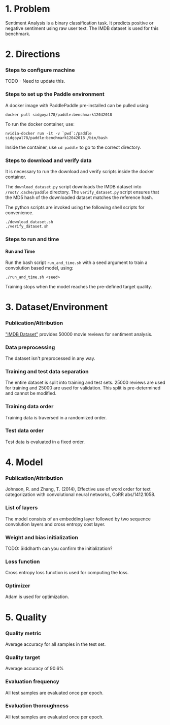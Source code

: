 # 1. Problem 
Sentiment Analysis is a binary classification task. It predicts positive or negative sentiment using raw user text. The IMDB dataset is used for this benchmark.
# 2. Directions
### Steps to configure machine
TODO - Need to update this.
### Steps to set up the Paddle environment
A docker image with PaddlePaddle pre-installed can be pulled using:
```
docker pull sidgoyal78/paddle:benchmark12042018
```

To run the docker container, use:
```
nvidia-docker run -it -v `pwd`:/paddle sidgoyal78/paddle:benchmark12042018 /bin/bash
```

Inside the container, use `cd paddle` to go to the correct directory.

### Steps to download and verify data
It is necessary to run the download and verify scripts inside the docker container.

The `download_dataset.py` script downloads the IMDB dataset into `/root/.cache/paddle` directory.
The `verify_dataset.py` script ensures that the MD5 hash of the downloaded dataset matches the reference hash.

The python scripts are invoked using the following shell scripts for convenience.

```
./download_dataset.sh
./verify_dataset.sh
```

### Steps to run and time

#### Run and Time
Run the bash script `run_and_time.sh` with a seed argument to train a convolution based model, using:
```
./run_and_time.sh <seed>
```

Training stops when the model reaches the pre-defined target quality.

# 3. Dataset/Environment
### Publication/Attribution
["IMDB Dataset"](http://ai.stanford.edu/~amaas/data/sentiment/) provides 50000 movie reviews for sentiment analysis.
### Data preprocessing
The dataset isn't preprocessed in any way.
### Training and test data separation
The entire dataset is split into training and test sets. 25000 reviews are used for training and 25000 are used for validation.
This split is pre-determined and cannot be modified.
### Training data order
Training data is traversed in a randomized order.
### Test data order
Test data is evaluated in a fixed order.
# 4. Model
### Publication/Attribution
Johnson, R. and Zhang, T. (2014), Effective use of word order for text categorization with convolutional neural networks, CoRR abs/1412.1058. 
### List of layers
The model consists of an embedding layer followed by two sequence convolution layers and cross entropy cost layer.
### Weight and bias initialization
TODO: Siddharth can you confirm the initialization?
### Loss function
Cross entropy loss function is used for computing the loss.
### Optimizer
Adam is used for optimization.
# 5. Quality
### Quality metric
Average accuracy for all samples in the test set.
### Quality target
Average accuracy of 90.6%
### Evaluation frequency
All test samples are evaluated once per epoch.
### Evaluation thoroughness
All test samples are evaluated once per epoch.
